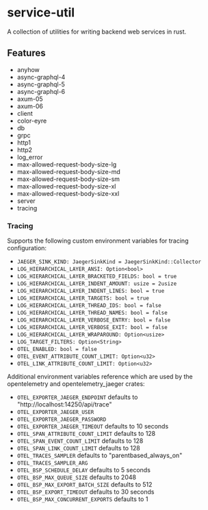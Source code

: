 # service-util
A collection of utilities for writing backend web services in rust.

## Features
- anyhow
- async-graphql-4
- async-graphql-5
- async-graphql-6
- axum-05
- axum-06
- client
- color-eyre
- db
- grpc
- http1
- http2
- log_error
- max-allowed-request-body-size-lg
- max-allowed-request-body-size-md
- max-allowed-request-body-size-sm
- max-allowed-request-body-size-xl
- max-allowed-request-body-size-xxl
- server
- tracing

### Tracing
Supports the following custom environment variables for tracing configuration:
- `JAEGER_SINK_KIND: JaegerSinkKind = JaegerSinkKind::Collector`
- `LOG_HIERARCHICAL_LAYER_ANSI: Option<bool>`
- `LOG_HIERARCHICAL_LAYER_BRACKETED_FIELDS: bool = true`
- `LOG_HIERARCHICAL_LAYER_INDENT_AMOUNT: usize = 2usize`
- `LOG_HIERARCHICAL_LAYER_INDENT_LINES: bool = true`
- `LOG_HIERARCHICAL_LAYER_TARGETS: bool = true`
- `LOG_HIERARCHICAL_LAYER_THREAD_IDS: bool = false`
- `LOG_HIERARCHICAL_LAYER_THREAD_NAMES: bool = false`
- `LOG_HIERARCHICAL_LAYER_VERBOSE_ENTRY: bool = false`
- `LOG_HIERARCHICAL_LAYER_VERBOSE_EXIT: bool = false`
- `LOG_HIERARCHICAL_LAYER_WRAPAROUND: Option<usize>`
- `LOG_TARGET_FILTERS: Option<String>`
- `OTEL_ENABLED: bool = false`
- `OTEL_EVENT_ATTRIBUTE_COUNT_LIMIT: Option<u32>`
- `OTEL_LINK_ATTRIBUTE_COUNT_LIMIT: Option<u32>`

Additional environment variables reference which are used by the opentelemetry and opentelemetry_jaeger crates:
- `OTEL_EXPORTER_JAEGER_ENDPOINT` defaults to "http://localhost:14250/api/trace"
- `OTEL_EXPORTER_JAEGER_USER`
- `OTEL_EXPORTER_JAEGER_PASSWORD`
- `OTEL_EXPORTER_JAEGER_TIMEOUT` defaults to 10 seconds
- `OTEL_SPAN_ATTRIBUTE_COUNT_LIMIT` defaults to 128
- `OTEL_SPAN_EVENT_COUNT_LIMIT` defaults to 128
- `OTEL_SPAN_LINK_COUNT_LIMIT` defaults to 128
- `OTEL_TRACES_SAMPLER` defaults to "parentbased_always_on"
- `OTEL_TRACES_SAMPLER_ARG`
- `OTEL_BSP_SCHEDULE_DELAY` defaults to 5 seconds
- `OTEL_BSP_MAX_QUEUE_SIZE` defaults to 2048
- `OTEL_BSP_MAX_EXPORT_BATCH_SIZE` defaults to 512
- `OTEL_BSP_EXPORT_TIMEOUT` defaults to 30 seconds
- `OTEL_BSP_MAX_CONCURRENT_EXPORTS` defaults to 1

